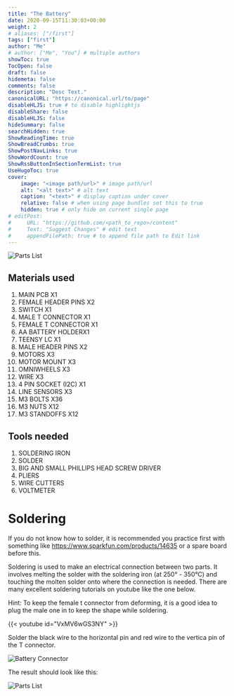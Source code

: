 ```yaml
---
title: "The Battery"
date: 2020-09-15T11:30:03+00:00
weight: 2
# aliases: ["/first"]
tags: ["first"]
author: "Me"
# author: ["Me", "You"] # multiple authors
showToc: true
TocOpen: false
draft: false
hidemeta: false
comments: false
description: "Desc Text."
canonicalURL: "https://canonical.url/to/page"
disableHLJS: true # to disable highlightjs
disableShare: false
disableHLJS: false
hideSummary: false
searchHidden: true
ShowReadingTime: true
ShowBreadCrumbs: true
ShowPostNavLinks: true
ShowWordCount: true
ShowRssButtonInSectionTermList: true
UseHugoToc: true
cover:
    image: "<image path/url>" # image path/url
    alt: "<alt text>" # alt text
    caption: "<text>" # display caption under cover
    relative: false # when using page bundles set this to true
    hidden: true # only hide on current single page
# editPost:
#     URL: "https://github.com/<path_to_repo>/content"
#     Text: "Suggest Changes" # edit text
#     appendFilePath: true # to append file path to Edit link
---
```




![Parts List](/img/PartsList.jpg)

## Materials used

1. MAIN PCB X1
2. FEMALE HEADER PINS X2   
3. SWITCH X1
4. MALE T CONNECTOR X1
5. FEMALE T CONNECTOR X1
6. AA BATTERY HOLDERX1
7. TEENSY LC X1
8. MALE HEADER PINS X2
9. MOTORS X3
10. MOTOR MOUNT X3
11. OMNIWHEELS X3
12. WIRE X3
13. 4 PIN SOCKET (I2C) X1
14. LINE SENSORS X3
15. M3 BOLTS X36
16. M3 NUTS X12
17. M3 STANDOFFS X12

## Tools needed

1. SOLDERING IRON
2. SOLDER
3. BIG AND SMALL PHILLIPS HEAD SCREW DRIVER
4. PLIERS
5. WIRE CUTTERS
6. VOLTMETER



# Soldering

If you do not know how to solder, it is recommended you practice first with something like https://www.sparkfun.com/products/14635 or a spare board before this.

Soldering is used to make an electrical connection between two parts. It involves melting the solder with the soldering iron (at 250° - 350°C) and touching the molten solder onto where the connection is needed. There are many excellent soldering tutorials on youtube like the one below.

Hint: To keep the female t connector from deforming, it is a good idea to plug the male one in to keep the shape while soldering.

{{< youtube id="VxMV6wGS3NY" >}}


Solder the black wire to the horizontal pin and red wire to the vertica pin of the T connector.

![Battery Connector](/img/steps/BatteryTConnectorBack.jpg)

The result should look like this:

![Parts List](/img/steps/TheBattery.jpg)
